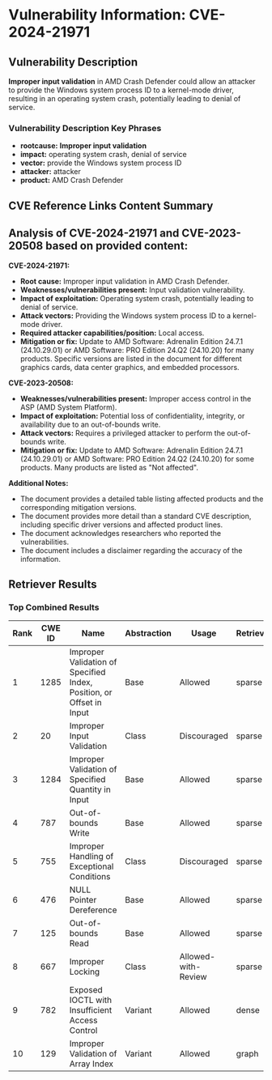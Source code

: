 # Vulnerability Information: CVE-2024-21971

## Vulnerability Description
**Improper input validation** in AMD Crash Defender could allow an attacker to provide the Windows system process ID to a kernel-mode driver, resulting in an operating system crash, potentially leading to denial of service.

### Vulnerability Description Key Phrases
- **rootcause:** **Improper input validation**
- **impact:** operating system crash, denial of service
- **vector:** provide the Windows system process ID
- **attacker:** attacker
- **product:** AMD Crash Defender

## CVE Reference Links Content Summary
## Analysis of CVE-2024-21971 and CVE-2023-20508 based on provided content:

**CVE-2024-21971:**

*   **Root cause:** Improper input validation in AMD Crash Defender.
*   **Weaknesses/vulnerabilities present:** Input validation vulnerability.
*   **Impact of exploitation:** Operating system crash, potentially leading to denial of service.
*   **Attack vectors:** Providing the Windows system process ID to a kernel-mode driver.
*   **Required attacker capabilities/position:** Local access.
*   **Mitigation or fix:** Update to AMD Software: Adrenalin Edition 24.7.1 (24.10.29.01) or AMD Software: PRO Edition 24.Q2 (24.10.20) for many products. Specific versions are listed in the document for different graphics cards, data center graphics, and embedded processors.

**CVE-2023-20508:**

*   **Weaknesses/vulnerabilities present:** Improper access control in the ASP (AMD System Platform).
*   **Impact of exploitation:** Potential loss of confidentiality, integrity, or availability due to an out-of-bounds write.
*   **Attack vectors:** Requires a privileged attacker to perform the out-of-bounds write.
*   **Mitigation or fix:** Update to AMD Software: Adrenalin Edition 24.7.1 (24.10.29.01) or AMD Software: PRO Edition 24.Q2 (24.10.20) for some products. Many products are listed as "Not affected".

**Additional Notes:**

*   The document provides a detailed table listing affected products and the corresponding mitigation versions.
*   The document provides more detail than a standard CVE description, including specific driver versions and affected product lines.
*   The document acknowledges researchers who reported the vulnerabilities.
*   The document includes a disclaimer regarding the accuracy of the information.

## Retriever Results

### Top Combined Results

| Rank | CWE ID | Name | Abstraction | Usage  | Retrievers | Individual Scores |
|------|--------|------|-------------|-------|------------|-------------------|
| 1 | 1285 | Improper Validation of Specified Index, Position, or Offset in Input | Base | Allowed | sparse | 0.256 |
| 2 | 20 | Improper Input Validation | Class | Discouraged | sparse | 0.243 |
| 3 | 1284 | Improper Validation of Specified Quantity in Input | Base | Allowed | sparse | 0.237 |
| 4 | 787 | Out-of-bounds Write | Base | Allowed | sparse | 0.231 |
| 5 | 755 | Improper Handling of Exceptional Conditions | Class | Discouraged | sparse | 0.222 |
| 6 | 476 | NULL Pointer Dereference | Base | Allowed | sparse | 0.222 |
| 7 | 125 | Out-of-bounds Read | Base | Allowed | sparse | 0.221 |
| 8 | 667 | Improper Locking | Class | Allowed-with-Review | sparse | 0.216 |
| 9 | 782 | Exposed IOCTL with Insufficient Access Control | Variant | Allowed | dense | 0.568 |
| 10 | 129 | Improper Validation of Array Index | Variant | Allowed | graph | 0.002 |

